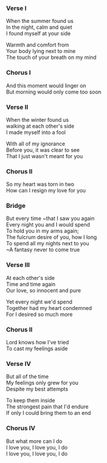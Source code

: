 ### Verse I
When the summer found us  
In the night, calm and quiet  
I found myself at your side

Warmth and comfort from  
Your body lying next to mine  
The touch of your breath on my mind

### Chorus I
And this moment would linger on  
But morning would only come too soon

### Verse II
When the winter found us  
walking at each other's side  
I made myself into a fool

With all of my ignorance  
Before you, it was clear to see  
That I just wasn't meant for you

### Chorus II
So my heart was torn in two  
How can I resign my love for you

### Bridge
But every time ~that I saw you again  
Every night you and I would spend  
To hold you in my arms again;  
The fulcrum desire of you, how I long  
To spend all my nights next to you  
~A fantasy never to come true

### Verse III
At each other's side  
Time and time again  
Our love, so innocent and pure

Yet every night we'd spend  
Together had my heart condemned  
For I desired so much more

### Chorus II
Lord knows how I've tried  
To cast my feelings aside

### Verse IV
But all of the time  
My feelings only grew for you  
Despite my best attempts

To keep them inside  
The strongest pain that I'd endure  
If only I could bring them to an end

### Chorus IV
But what more can I do  
I love you, I love you, I do  
I love you, I love you, I do  

